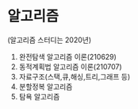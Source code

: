 # 알고리즘
(알고리즘 스터디는 2020년)
1. 완전탐색 알고리즘 이론(210629)
2. 동적계획법 알고리즘 이론(210707)
3. 자료구조(스택,큐,해싱,트리,그래프 등)
4. 분할정복 알고리즘
5. 탐욕 알고리즘
